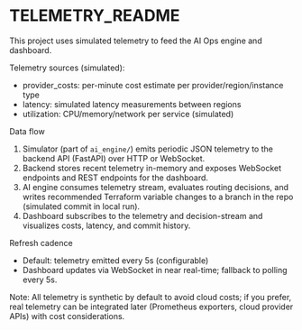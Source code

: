 # TELEMETRY_README

This project uses simulated telemetry to feed the AI Ops engine and dashboard.

Telemetry sources (simulated):
- provider_costs: per-minute cost estimate per provider/region/instance type
- latency: simulated latency measurements between regions
- utilization: CPU/memory/network per service (simulated)

Data flow
1. Simulator (part of `ai_engine/`) emits periodic JSON telemetry to the backend API (FastAPI) over HTTP or WebSocket.
2. Backend stores recent telemetry in-memory and exposes WebSocket endpoints and REST endpoints for the dashboard.
3. AI engine consumes telemetry stream, evaluates routing decisions, and writes recommended Terraform variable changes to a branch in the repo (simulated commit in local run).
4. Dashboard subscribes to the telemetry and decision-stream and visualizes costs, latency, and commit history.

Refresh cadence
- Default: telemetry emitted every 5s (configurable)
- Dashboard updates via WebSocket in near real-time; fallback to polling every 5s.

Note: All telemetry is synthetic by default to avoid cloud costs; if you prefer, real telemetry can be integrated later (Prometheus exporters, cloud provider APIs) with cost considerations.
